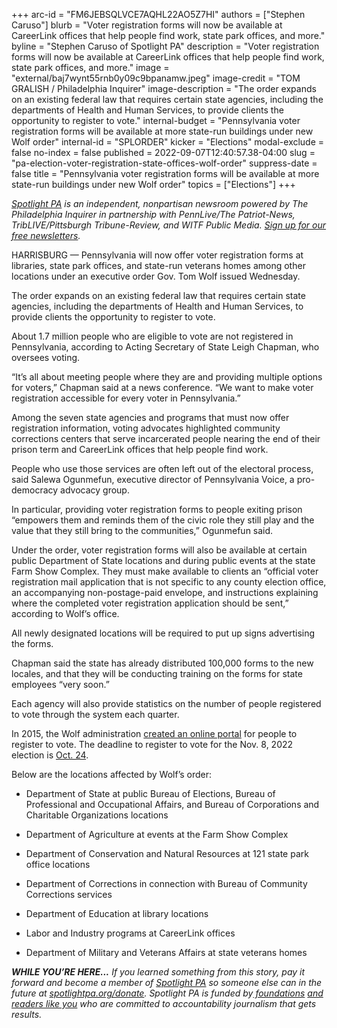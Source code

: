 +++
arc-id = "FM6JEBSQLVCE7AQHL22AO5Z7HI"
authors = ["Stephen Caruso"]
blurb = "Voter registration forms will now be available at CareerLink offices that help people find work, state park offices, and more."
byline = "Stephen Caruso of Spotlight PA"
description = "Voter registration forms will now be available at CareerLink offices that help people find work, state park offices, and more."
image = "external/baj7wynt55rnb0y09c9bpanamw.jpeg"
image-credit = "TOM GRALISH / Philadelphia Inquirer"
image-description = "The order expands on an existing federal law that requires certain state agencies, including the departments of Health and Human Services, to provide clients the opportunity to register to vote."
internal-budget = "Pennsylvania voter registration forms will be available at more state-run buildings under new Wolf order"
internal-id = "SPLORDER"
kicker = "Elections"
modal-exclude = false
no-index = false
published = 2022-09-07T12:40:57.38-04:00
slug = "pa-election-voter-registration-state-offices-wolf-order"
suppress-date = false
title = "Pennsylvania voter registration forms will be available at more state-run buildings under new Wolf order"
topics = ["Elections"]
+++

<a href="https://www.spotlightpa.org/"><i>Spotlight PA</i></a><i> is an independent, nonpartisan newsroom powered by The Philadelphia Inquirer in partnership with PennLive/The Patriot-News, TribLIVE/Pittsburgh Tribune-Review, and WITF Public Media. </i><a href="https://www.spotlightpa.org/newsletters"><i>Sign up for our free newsletters</i></a><i>.</i>

HARRISBURG — Pennsylvania will now offer voter registration forms at libraries, state park offices, and state-run veterans homes among other locations under an executive order Gov. Tom Wolf issued Wednesday.

The order expands on an existing federal law that requires certain state agencies, including the departments of Health and Human Services, to provide clients the opportunity to register to vote.

<script src="https://www.spotlightpa.org/embed.js" async></script><div data-spl-embed-version="1" data-spl-src="https://www.spotlightpa.org/embeds/newsletter/"></div>

About 1.7 million people who are eligible to vote are not registered in Pennsylvania, according to Acting Secretary of State Leigh Chapman, who oversees voting.

“It’s all about meeting people where they are and providing multiple options for voters,” Chapman said at a news conference. “We want to make voter registration accessible for every voter in Pennsylvania.”

Among the seven state agencies and programs that must now offer registration information, voting advocates highlighted community corrections centers that serve incarcerated people nearing the end of their prison term and CareerLink offices that help people find work.

People who use those services are often left out of the electoral process, said Salewa Ogunmefun, executive director of Pennsylvania Voice, a pro-democracy advocacy group.

In particular, providing voter registration forms to people exiting prison “empowers them and reminds them of the civic role they still play and the value that they still bring to the communities,” Ogunmefun said.

Under the order, voter registration forms will also be available at certain public Department of State locations and during public events at the state Farm Show Complex. They must make available to clients an “official voter registration mail application that is not specific to any county election office, an accompanying non-postage-paid envelope, and instructions explaining where the completed voter registration application should be sent,” according to Wolf’s office.

All newly designated locations will be required to put up signs advertising the forms.

Chapman said the state has already distributed 100,000 forms to the new locales, and that they will be conducting training on the forms for state employees “very soon.”

Each agency will also provide statistics on the number of people registered to vote through the system each quarter.

In 2015, the Wolf administration <a href="https://www.pavoterservices.pa.gov/pages/VoterRegistrationApplication.aspx">created an online portal</a> for people to register to vote. The deadline to register to vote for the Nov. 8, 2022 election is <a href="https://www.dos.pa.gov/VotingElections/CandidatesCommittees/RunningforOffice/Documents/2022/Petition%20Filing/2022-Election-Calendar.pdf">Oct. 24</a>.

<script src="https://www.spotlightpa.org/embed.js" async></script><div data-spl-embed-version="1" data-spl-src="https://www.spotlightpa.org/embeds/donate/"></div>

Below are the locations affected by Wolf’s order:

- Department of State at public Bureau of Elections, Bureau of Professional and Occupational Affairs, and Bureau of Corporations and Charitable Organizations locations

- Department of Agriculture at events at the Farm Show Complex

- Department of Conservation and Natural Resources at 121 state park office locations

- Department of Corrections in connection with Bureau of Community Corrections services

- Department of Education at library locations

- Labor and Industry programs at CareerLink offices

- Department of Military and Veterans Affairs at state veterans homes

<i><b>WHILE YOU’RE HERE...</b></i><i> If you learned something from this story, pay it forward and become a member of </i><a href="https://www.spotlightpa.org/"><i>Spotlight PA</i></a><i> so someone else can in the future at </i><a href="http://spotlightpa.org/donate"><i>spotlightpa.org/donate</i></a><i>. Spotlight PA is funded by</i><a href="https://www.spotlightpa.org/support"><i> foundations</i></a><i> </i><a href="https://www.spotlightpa.org/support"><i>and readers like you</i></a><i> who are committed to accountability journalism that gets results.</i>
